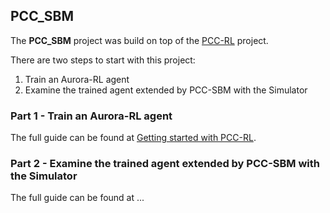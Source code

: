 ## PCC_SBM

The **PCC_SBM** project was build on top of the [PCC-RL](https://github.com/PCCproject/PCC-RL/) project.

<!-- TODO: Add description of the project -->

There are two steps to start with this project:

1. Train an Aurora-RL agent
2. Examine the trained agent extended by PCC-SBM with the Simulator

### Part 1 - Train an Aurora-RL agent

The full guide can be found at  [Getting started with PCC-RL](https://github.com/adielashrov/Enhance-DL-with-SBM-Modelsward2023/blob/main/PCC_SBM/Getting_Started_with_PCC_RL.md).

### Part 2 - Examine the trained agent extended by PCC-SBM with the Simulator

The full guide can be found at ...

